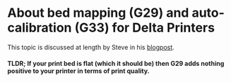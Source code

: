 # About bed mapping (G29) and auto-calibration (G33) for Delta Printers

This topic is discussed at length by Steve in his [blogpost](http://hennerley.nz/2018/01/29/g29-vs-g33/).

#### TLDR; If your print bed is flat (which it should be) then G29 adds nothing positive to your printer in terms of print quality.
